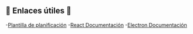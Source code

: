 ## 🔗 Enlaces útiles 🔗
-[Plantilla de planificación](https://docs.google.com/spreadsheets/d/15XGkmXz1H8dz_a56slB_c2eTD_dCs8mURxhFH-IaF2w/edit?usp=sharing)
-[React Documentación](https://es.react.dev/)
-[Electron Documentación](https://www.electronjs.org/es/docs/latest/)